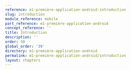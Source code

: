 ```yaml
---
reference: m1-première-application-android-introduction
slug: introduction
module_reference: mobile
part_reference: m1-première-application-android
concept_reference: ''
title: Introduction
description: ''
order: 50
global_order: '39'
directory: m1-première-application-android
permalink: m1-première-application-android/introduction
layout: chapters
---
```

